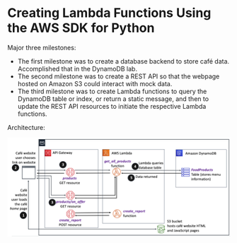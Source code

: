# Creating Lambda Functions Using the AWS SDK for Python

Major three milestones:

- The first milestone was to create a database backend to store café data. Accomplished that in the DynamoDB lab.
- The second milestone was to create a REST API so that the webpage hosted on Amazon S3 could interact with mock data.
- The third milestone was to create Lambda functions to query the DynamoDB table or index, or return a static message, and then to update the REST API resources to initiate the respective Lambda functions.

Architecture:

![Architecture](./assets/end-arch2.png)
